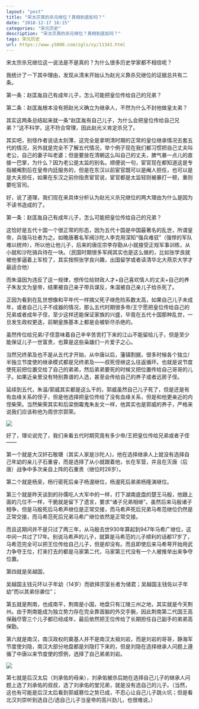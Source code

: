 ```yaml
---
layout: "post"
title: "宋太宗真的杀兄继位？真相到底如何？"
date: "2018-12-17 16:15"
categories: "宋元历史"
description: "宋太宗真的杀兄继位？真相到底如何？"
tags: 宋元历史
url: https://www.y5000.com/zgls/sy/11343.html
---
```






宋太宗杀兄继位这一说法是不是真的？为什么很多历史学家都不相信呢？

我统计了一下其中理由，发现从清末开始认为赵光义靠杀兄继位的证据总共有二条。

第一条：赵匡胤自己有成年儿子，怎么可能把皇位传给自己的兄弟？

第二条：赵匡胤根本没有把赵光义确立为继承人，不然为什么不封他做皇太弟？

其实这两条总结起来就一条“赵匡胤有自己儿子，为什么会把皇位传给自己兄弟？”这不科学，这不符合常理，因此赵光义肯定杀兄了。

其实吧，别怪作者说话太刻薄，这完全是拿明清时期的正常的皇位继承情况去套五代的情况，另外就是完全不了解五代情况，举个例子现在我们都习惯把自己丈夫叫老公，自己的妻子叫老婆；但是要放在清朝这么叫自己的丈夫，脾气暴一点儿的直接一巴掌，为什么？因为老公是太监的别名。顺便说一句，宦官现在都知道这是专指被阉割后在皇帝内廷服务的，但是在东汉以前宦官既可以是阉人担任，也可以是是大夫担任，如果在东汉之前你指责宦官说，宦官都是太监轻则被暴打一顿，重则要吃官司。

好，说了道理，我们现在来具体分析认为赵光义杀兄继位的两大理由为什么是因为不读书造成的了。

第一条：赵匡胤自己有成年儿子，怎么可能把皇位传给自己的兄弟？

这恰好是五代十国一个很正常的形态，因为五代十国是中国最著名的乱世，所谓皇帝，兵强马壮者为之。如晚唐著名军阀沙陀人李克用深知“强兵难驭”（强悍的军队难以统帅），所以他让他儿子，后来的唐庄宗李存勖从小就接受正规军事训练，从小就和沙陀骑兵待在一块。（民国时期很多军阀其实也是这么做的，比如张学良就被他爹逼着上军校了，其实按照张学良兴趣，出国留学或者读清华北大燕京大学才最适合他）

而朱温因为违反了这一规律，想传位给财政人才+自己喜欢情人的丈夫+自己的养子朱友文为皇帝，结果被自己亲子带兵谋反，朱温被自己亲儿子给杀死了。

正因为看到在乱世想像和平年代一样搞父死子继危险系数太高，如果自己儿子未成年，或者自己儿子不成器的情况，那么五代时期很多帝/王宁愿把皇位传给自己的兄弟或者成年子侄，至少这样还能保证家族的兴盛，毕竟在五代十国那种乱世，一旦发生政权更迭，前朝皇族基本上都是会被斩尽杀绝的。

虽然传位给兄弟/子侄意味着自己辛辛苦苦打下来的江山不能留给儿子，但是至少能保证儿子一世富贵，也算是这些枭雄们一片爱子之心。

当然兄终弟及也不是从五代才开始，从中唐以后，藩镇割据，很多时候各个独立/半独立节度使的继承模式都是兄终弟及——叔死侄继这么往返循环。也就是说节度使死前把位置交给了自己的弟弟，然后弟弟要死的时候又把位置传给自己哥哥的儿子。如果近亲里没有特别靠谱的人选，甚至会传给自己的养子或者远房子侄。

延续到五代，朱温/郭威其实都是这么干的，郭威虽然自己儿子死了，但是还是有有血缘关系的侄子，但是他选择把皇位传给了没有血缘关系，但是和他更亲近的内侄柴荣。当然柴荣其实和后梁倒霉鬼朱友文一样，他其实也是郭威的养子，严格来说我们应该称他为周世宗郭荣。

![](https://img.y5000.com/uploads/allimg/170118/8-1F11Q6491I07.jpg)

好了，理论说完了，我们来看五代时期究竟有多少帝/王把皇位传给兄弟或者子侄——

第一个就是大汉奸石敬瑭（其实人家是沙陀人)，他在选择继承人上就没有选择自己年幼的亲儿子石重睿，而是选择了从小就跟着他，长在军营，并且在灭唐（后唐）战争中多次亲自上阵的石重贵（继位时28岁）。

第二个就是杨吴，杨行密死后亲子杨渥继位，杨渥死后弟弟杨隆演继位。

第三个就是昨天谈到的孙儒吃人大军中的一样，打下湖南底盘的楚王马殷，他跟上面的几位不一样，干脆就是留下了遗言，要求“诸子兄弟相继”。虽然后来马殷诸子相争，但是马殷死后马希声继位是正常交接，而马希声死后兄弟马希范继位仍然是正常交接，而马希范死后兄弟马希广继位依然是正常交接。

而且这期间并不是只过了两三年，从马殷去世930年算起到947年马希广继位，这中间一共过了17年。别说马希声的儿子，就算是马希范的儿子顺利的话都17岁了，马希范完全可以把王位传给自己儿子，但是却没有。而且即使后来马希萼开始用武力争夺王位，打来打去的都是马家第二代，马家第三代没有一个人被推举出来争夺位置。

第四就是吴越国，

吴越国主钱元环以子年幼（14岁）而欲择宗室长者为储君；吴越国主钱佐以子年幼“而以其弟倧袭位”；

第五就是荆南，也成南平，荆南是小国，地盘只有江陵三州之地，其实就是今天荆州。由于荆南能成为独立势力存在完全靠首脑的外交手腕，因此荆南第二代国王高保融尽管三个儿子都已经成年，最后依然把王位传给了长期担任自己副手的弟弟高保勖。

第六就是南汉，南汉政权的奠基人并不是南汉太祖刘岩，而是刘岩的哥哥，静海军节度使刘隐，南汉大部分地盘都是刘隐打下来的，但是刘隐在选择继承人问题上遵循了中唐以来节度使的惯例，选择了自己弟弟刘岩。

![](https://img.y5000.com/uploads/allimg/170118/8-1F11Q64ZI54.jpg)

第七就是后汉太后（刘承佑的母亲），刘承佑被杀后她在选择自己儿子的继承人问题上选了刘承佑的叔叔，选了刘承佑的堂兄弟，就是没有选自己的儿子。（当然，这也有可能是后汉太后看到郭威篡位之势已成，不忍心让自己儿子跳火坑；但是看北汉刘崇听到选自己/选自己儿子当皇帝的高兴劲儿，也很难说。）

